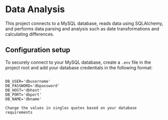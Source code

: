 #  Data Analysis

This project connects to a MySQL database, reads data using SQLAlchemy, and performs data parsing and analysis such as date transformations and calculating differences.



## Configuration setup

To securely connect to your MySQL database, create a `.env` file in the project root and add your database credentials in the following format:

```env 

DB_USER='dbusername'
DB_PASSWORD='dbpassword'
DB_HOST='dbhost'
DB_PORT='dbport'
DB_NAME='dbname'

Change the values in singles quotes based on your database requirements
